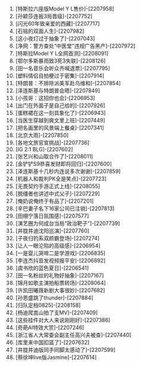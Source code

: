 
1. [特斯拉六座版Model Y L售价]-[2207958]
1. [孙颖莎连扳3局晋级]-[2207752]
1. [闪光60年致亲爱的西藏]-[2207717]
1. [石铭的双面人生]-[2207982]
1. [这小夜灯过于抽象了]-[2207043]
1. [净网：警方查处“中医堂”违规广告黑产]-[2207972]
1. [特斯拉Model Y L全网首测]-[2208091]
1. [鄂尔多斯暴雨致3死3失联]-[2208126]
1. [田一名音乐会听众齐喊退票]-[2207795]
1. [塑料情侣自拍梗过于密集]-[2207914]
1. [特朗普：不排除派美军赴乌维和]-[2207854]
1. [泽连斯基与特朗普会晤]-[2207849]
1. [小孩哥：这招你也会]-[2206953]
1. [出门在外面子是自己给的]-[2207926]
1. [蛋糕裙在这一刻具象化了]-[2206943]
1. [当医生穿越到爽文里上班]-[2207449]
1. [把名画里的风景端上餐桌]-[2207341]
1. [北京大雨]-[2207850]
1. [各地文旅官宣挑战]-[2207736]
1. [IG 2:1 BLG]-[2207602]
1. [张艺兴和山取合作了]-[2208011]
1. [金铲铲S9恭喜发财即将回归]-[2207600]
1. [泽连斯基十几秒内连说多次谢谢]-[2207859]
1. [机器人和裁判PK全是笑点]-[2207723]
1. [无畏契约手游正式上线]-[2208055]
1. [脱缰者也讲述中式父子]-[2207229]
1. [俺奶说俺终于有品了]-[2207201]
1. [辛巴妻子名下16家公司已注销]-[2207813]
1. [田栩宁落日氛围感]-[2207577]
1. [演艺圈为何成台当局“政治靶子”]-[2207739]
1. [井胧井迪沈阳巡演]-[2207760]
1. [子夜归钓系双颜霸登场]-[2207274]
1. [让人一眼沦陷的高级感]-[2206954]
1. [一是婴儿哭啼二是学游戏]-[2206835]
1. [李连杰抖音发视频报平安]-[2206892]
1. [虞书欣的蓝色夏日]-[2206541]
1. [田一名粉丝的礼物好抽象]-[2207167]
1. [锦月如歌主演拍船票转场]-[2208064]
1. [许凯田曦薇新剧大事很妙]-[2207682]
1. [孙恩盛跳了thunder]-[2207884]
1. [归队定档0825]-[2208158]
1. [杨迪爬嵩山拍了支MV]-[2207409]
1. [这些挂件对大人来说刚刚好]-[2207386]
1. [奇葩AI特效大赏]-[2207246]
1. [浙江省人大常委会副主任高兴夫被查]-[2207440]
1. [库里来中国扣篮了]-[2207632]
1. [井胧井迪版同手同脚太感动了]-[2207599]
1. [蔡徐坤live版Jasmine]-[2207614]